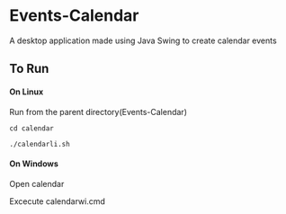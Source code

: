 # Events-Calendar

A desktop application made using Java Swing to create calendar events

## To Run

#### On Linux
Run from the parent directory(Events-Calendar)
```
cd calendar
```
```
./calendarli.sh
```

#### On Windows

Open calendar

Excecute calendarwi.cmd
